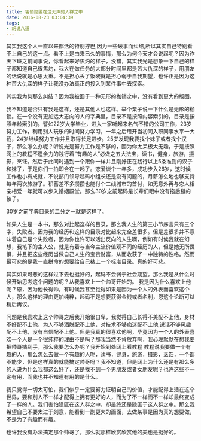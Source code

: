 ```yaml
---
title: 害怕隐匿在这无声的人群之中
date: 2016-08-23 03:04:39
tags:
- 胡说八道
---
```

其实我这个人一直以来都活的特别拧巴,因为一些破事而纠结,所以其实自己特别看不上自己的这一点。看不上是由来已久的事情，那么为何今天才会说起呢？因为昨天下班之前同事说，你看起来好焦灼的样子，没错，其实我光是想象一下自己的样子都知道自己很焦灼，我大在做任务的大部分时间里都是苦大仇深的样子，用朋友的话说就是心思太重。不是担心丢了饭碗就是担心弱于自我期望，也许正是因为这种苦大仇深的样子让我没办法真正的投入到某件事中去探索。

其实我为何那么纠结？因为我被囿于一种无形的枷锁之中，没有看到更大的版图。

我不知道是否只有我是这样，还是其他人也这样。举个栗子说一下什么是无形的枷锁。在一个没有更加远大志向的人的字典里，目录不是按照内容索引的，目录是按照年龄索引的。譬如22岁大学毕业，进入一家听起来名气不错的公司工作，23岁努力工作，利用别人玩乐的时间努力学习，一年之后甩开当初同入职同事水平一大截，24岁继续努力工作并且取得长足进步。25岁发现我要找个妹子或者找个汉子，那么怎么办呢？听说光是努力工作是不够的，因为你太呆板太无趣，于是按照网上的教程不遗余力的践行着“有趣的人”必做之五大法宝，读书，健身，旅游，摄影，烹饪。然后于此同时遇到一个跟你一样并且刚好正在践行以上5条准则的汉子和妹子，于是你们一拍即合在一起了。恋爱谈个一年多，成功步入26岁，这时候工作也小有成就，不说部门领导起码小组长还是没有问题的，月薪怎么地也够支持每年两次旅游了。积蓄差不多攒攒也能付个二线城市的首付，如无意外再与恋人相亲相爱一年就可以步入婚姻殿堂。那么30岁之前起码是长辈们眼中没有拖后腿的孩子。

30岁之前字典目录的二分之一就是这样了。

如果人生是一本书，那么对比起这样的目录，那么我人生的第三小节序言只有三个字，失败者。因为我的经历和这样的目录对比起来完全差很多。但是差很多并不意味着自己是个失败者，因为你也许可以活出反向的人生啊，例如有时候我就在幻想，我笔下的主人公，就是有着与当今主流价值观不同的经历的人，但是她无所畏惧，并且把这些经历当做自己人生的宝贵财富，从而收获了一中独特的性格。然而最可悲的是我一直拼命的想要给自己裱上一个标准目录。真的好可悲。

其实如果可悲的这样过下去也挺好的，起码不会弱于社会期望。那么我是从什么时候开始思考这个问题的呢？从我喜欢上一个帅哥开始的。
我是因为什么喜欢上他呢？恩，因为他长得帅，有时候我甚至觉得如果是因为一个人的外表而喜欢这个人，那么这样的理由更加纯粹，起码不是想要获得金钱或者名利，恩这个论断可以稍后再议。

问题是我喜欢上这个帅哥之后我开始很自卑，我觉得自己长得不美配不上他，身材不好配不上他，为人不够洒脱配不上他，对技术不够痴迷配不上他,说话不够风趣配不上他，没有自信配不上他。但是我真的很喜欢他啊，毕竟因为一个人的外表喜欢一个人是一个很纯粹的理由不是吗？那我当然不肯放弃啊，我心理默默在想我要把帅哥搞到手，那么我要怎么办呢？我开始到处网上看教程 教程说我要做一个有趣的人，那么怎么去做一个有趣的人呢，读书，健身，旅游，摄影，烹饪，一个都不能少，但是这样真的就能搞定帅哥吗？我不知道，但是网上为什么还是有那么多的人说为什么我都这么好了，还是找不到一个男朋友或者女朋友呢？也许这些不一定有用，而我也并不知道有用的是什么。

我只觉得一切太可怕，我们似乎一定要努力证明自己的价值，才能配得上活在这个世界，要和别人不一样才配得上拥有更好的人，而为了不一样而不一样却最终变成了一样的人。我们害怕隐匿在这人群之中，却最终还是隐匿于这人群之中。那么我希望自己不要太过于刻意，能看到一副更大的画面，去做某事是因为真的想要做，不是为了有趣而有趣。

也许我没有办法搞定那个帅哥了，那么就那样欣赏欣赏他的美也是挺好的。
